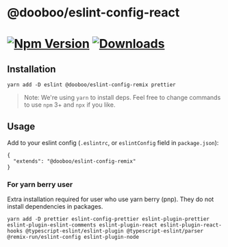 # @dooboo/eslint-config-react

[![Npm Version](http://img.shields.io/npm/v/@dooboo/eslint-config-react.svg?style=flat-square)](https://npmjs.org/package/@dooboo/eslint-config-react)
[![Downloads](http://img.shields.io/npm/dm/@dooboo/eslint-config-react.svg?style=flat-square)](https://npmjs.org/package/@dooboo/eslint-config-react)
=========

## Installation

```
yarn add -D eslint @dooboo/eslint-config-remix prettier
```

> Note: We're using `yarn` to install deps. Feel free to change commands to use `npm` 3+ and `npx` if you like.

## Usage

Add to your eslint config (`.eslintrc`, or `eslintConfig` field in `package.json`):

```
{
  "extends": "@dooboo/eslint-config-remix"
}
```

### For yarn berry user

Extra installation required for user who use yarn berry (pnp).
They do not install dependencies in packages.

```
yarn add -D prettier eslint-config-prettier eslint-plugin-prettier eslint-plugin-eslint-comments eslint-plugin-react eslint-plugin-react-hooks @typescript-eslint/eslint-plugin @typescript-eslint/parser @remix-run/eslint-config eslint-plugin-node
```
